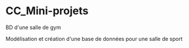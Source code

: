 # CC_Mini-projets
BD d'une salle de  gym

Modélisation et création d'une base de données pour une salle de sport
